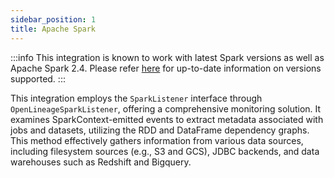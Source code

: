 ```yaml
---
sidebar_position: 1
title: Apache Spark
---
```


:::info
This integration is known to work with latest Spark versions as well as Apache Spark 2.4.
Please refer [here](https://github.com/OpenLineage/OpenLineage/tree/main/integration#openlineage-integrations)
for up-to-date information on versions supported.
:::

This integration employs the `SparkListener` interface through `OpenLineageSparkListener`, offering
a comprehensive monitoring solution. It examines SparkContext-emitted events to extract metadata
associated with jobs and datasets, utilizing the RDD and DataFrame dependency graphs. This method
effectively gathers information from various data sources, including filesystem sources (e.g., S3
and GCS), JDBC backends, and data warehouses such as Redshift and Bigquery.